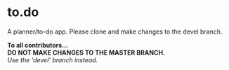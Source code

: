 # to.do
A planner/to-do app.
Please clone and make changes to the devel branch.

<b>To all contributors...</b><br>
<b>DO NOT MAKE CHANGES TO THE MASTER BRANCH.</b><br>
<em>Use the 'devel' branch instead.</em>
